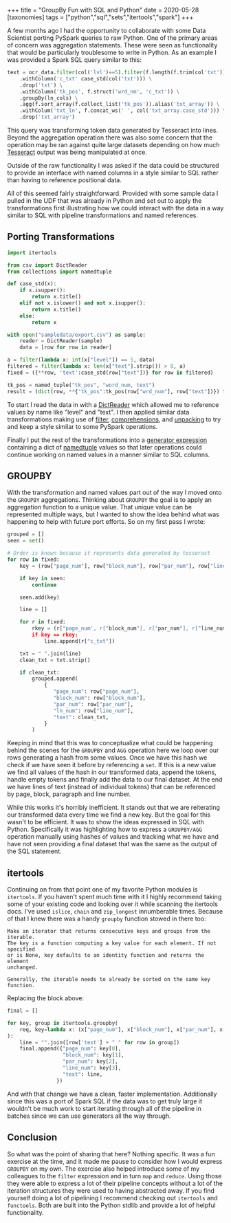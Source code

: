 +++
title = "GroupBy Fun with SQL and Python"
date = 2020-05-28
[taxonomies]
tags = ["python","sql","sets","itertools","spark"]
+++

A few months ago I had the opportunity to collaborate with some Data Scientist
porting PySpark queries to raw Python. One of the primary areas of concern was
aggregation statements. These were seen as functionality that would be
particularly troublesome to write in Python. As an example I was provided a
Spark SQL query similar to this:

```python
text = ocr_data.filter(col('lvl')==5).filter(f.length(f.trim(col'txt'))) > 0).select(txt_cols) \
    .withColumn('c_txt' case_std(col('txt'))) \
    .drop('txt') \
    .withColumn('tk_pos', f.struct('wrd_nm', 'c_txt')) \
    .groupBy(ln_cols) \
    .agg(f.sort_array(f.collect_list('tk_pos')).alias('txt_array')) \
    .withColum('txt_ln', f.concat_ws(' ', col('txt_array.case_std'))) \
    .drop('txt_array')
```

This query was transforming token data generated by Tesseract into lines.
Beyond the aggregation operation there was also some concern that the
operation may be ran against quite large datasets depending on how much
[Tesseract](https://github.com/tesseract-ocr) output was being manipulated
at once.

Outside of the raw functionality I was asked if the data could be structured
to provide an interface with named columns in a style similar to SQL rather
than having to reference positional data.

All of this seemed fairly straightforward. Provided with some sample data I
pulled in the UDF that was already in Python and set out to apply the
transformations first illustrating how we could interact with the data in a way
similar to SQL with pipeline transformations and named references.

## Porting Transformations

```python
import itertools

from csv import DictReader
from collections import namedtuple

def case_std(x):
    if x.isupper():
        return x.title()
    elif not x.islower() and not x.isupper():
        return x.title()
    else:
        return x

with open("sampledata/export.csv") as sample:
    reader = DictReader(sample)
    data = [row for row in reader]

a = filter(lambda x: int(x["level"]) == 5, data)
filtered = filter(lambda x: len(x["text"].strip()) > 0, a)
fixed = ({**row, 'text':case_std(row["text"])} for row in filtered)

tk_pos = named_tuple("tk_pos", "word_num, text")
result = (dict(row, **{"tk_pos":tk_pos(row["wrd_num"], row["text"])}) for row in fixed)
```

To start I read the data in with a [DictReader](https://docs.python.org/3.7/library/csv.html#csv.DictReader)
which allowed me to reference values by name like "level" and "text". I then
applied similar data transformations making use of [filter](https://docs.python.org/3.7/library/functions.html#filter),
[comprehensions](https://docs.python.org/3/tutorial/datastructures.html#list-comprehensions),
and [unpacking](https://docs.python.org/3/reference/expressions.html) to try and
keep a style similar to some PySpark operations.

Finally I put the rest of the transformations into a [generator expression](https://www.python.org/dev/peps/pep-0289/)
containing a dict of [namedtuple](https://docs.python.org/3.7/library/collections.html#collections.namedtuple)
values so that later operations could continue working on named values in a
manner similar to SQL columns.

## GROUPBY

With the transformation and named values part out of the way I moved onto the
`GROUPBY` aggregations. Thinking about `GROUPBY` the goal is to apply an
aggregation function to a unique value. That unique value can be represented
multiple ways, but I wanted to show the idea behind what was happening to help
with future port efforts. So on my first pass I wrote:

```python
grouped = []
seen = set()

# Order is known because it represents data generated by tesseract
for row in fixed:
    key = (row["page_num"], row["block_num"], row["par_num"], row["line_num"])

    if key in seen:
        continue

    seen.add(key)

    line = []

    for r in fixed:
        rkey = (r["page_num', r["block_num"], r["par_num"], r["line_num"])
        if key == rkey:
            line.append(r["c_txt"])

    txt = " ".join(line)
    clean_txt = txt.strip()

    if clean_txt:
        grouped.append(
            {
               "page_num": row["page_num"],
               "block_num": row["block_num"],
               "par_num": row["par_num"],
               "ln_num": row["line_num"],
               "text": clean_txt,
            }
        )
```

Keeping in mind that this was to conceptualize what could be happening behind
the scenes for the `GROUPBY` and `AGG` operation here we loop over our rows
generating a hash from some values. Once we have this hash we check if we have
seen it before by referencing a `set`. If this is a new value we find all
values of the hash in our transformed data, append the tokens, handle empty
tokens and finally add the data to our final dataset. At the end we have lines
of text (instead of individual tokens) that can be referenced by page, block,
paragraph and line number.

While this works it's horribly inefficient. It stands out that we are
reiterating our transformed data every time we find a new key. But the goal for
this wasn't to be efficient. It was to show the ideas expressed in SQL with
Python. Specifically it was highlighting how to express a `GROUPBY/AGG`
operation manually using hashes of values and tracking what we have and have
not seen providing a final dataset that was the same as the output of the SQL
statement.

## itertools

Continuing on from that point one of my favorite Python modules is `itertools`.
If you haven't spent much time with it I highly recommend taking some of your
existing code and looking over it while scanning the itertools docs. I've used
`islice`, `chain` and `zip_longest` innumberable times. Because of that I knew
there was a handy `groupby` function stowed in there too:

```text
Make an iterator that returns consecutive keys and groups from the iterable.
The key is a function computing a key value for each element. If not specified
or is None, key defaults to an identity function and returns the element
unchanged.

Generally, the iterable needs to already be sorted on the same key function.
```

Replacing the block above:

```python
final = []

for key, group in itertools.groupby(
    req, key=lambda x: (x["page_num"], x["block_num"], x["par_num"], x["line_num"])
):
    line = "".join([row['text'] + " " for row in group])
    final.append({"page_num": key[0],
                  "block_num": key[1],
                  "par_num": key[2],
                  "line_num": key[3],
                  "text": line,
                })
```

And with that change we have a clean, faster implementation. Additionally since
this was a port of Spark SQL if the data was to get truly large it wouldn't be
much work to start iterating through all of the pipeline in batches since we
can use generators all the way through.

## Conclusion

So what was the point of sharing that here? Nothing specific. It was a fun
exercise at the time, and it made me pause to consider how I would express
`GROUPBY` on my own. The exercise also helped introduce some of my colleagues
to the `filter` expression and in turn `map` and `reduce`. Using those they
were able to express a lot of their pipeline concepts without a lot of the
iteration structures they were used to having abstracted away. If you find
yourself doing a lot of pipelining I recommend checking out `itertools` and
`functools`. Both are built into the Python stdlib and provide a lot of helpful
functionality.

